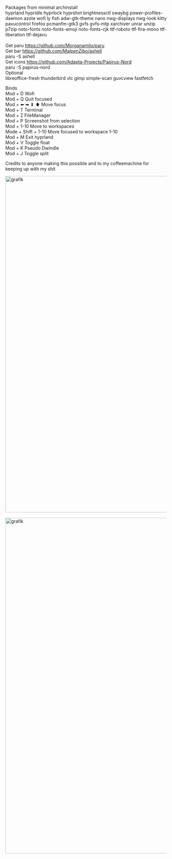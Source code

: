 Packages from minimal archinstall 
<br/>
hyprland hypridle hyprlock hyprshot brightnessctl swaybg power-profiles-daemon azote wofi ly fish adw-gtk-theme nano nwg-displays nwg-look kitty pavucontrol firefox pcmanfm-gtk3 gvfs gvfs-mtp xarchiver unrar unzip p7zip noto-fonts noto-fonts-emoji noto-fonts-cjk ttf-roboto ttf-fira-mono ttf-liberation ttf-dejavu
<br/>
<br/>
Get paru https://github.com/Morganamilo/paru <br/>
Get bar https://github.com/MalpenZibo/ashell <br/>
paru -S ashell
<br/>
Get icons https://github.com/Adapta-Projects/Papirus-Nord <br/>
paru -S papirus-nord
<br/>
Optional
<br/>
libreoffice-fresh thunderbird vlc gimp simple-scan guvcview fastfetch
<br/>

Binds
<br/>
Mod + D Wofi
<br/>
Mod + Q Quit focused
<br/>
Mod + ⬅ ➡  ⬇ ⬆  Move focus
<br/>
Mod + T Terminal
<br/>
Mod + Z FileManager
<br/>
Mod + P Screenshot from selection
<br/>
Mod + 1-10 Move to workspaces
<br/>
Mode + Shift + 1-10 Move focused to workspace 1-10
<br/>
Mod + M Exit hyprland
<br/>
Mod + V Toggle float
<br/>
Mod + K Pseudo Dwindle
<br/>
Mod + J Toggle split

Credits to anyone making this possible and to my coffeemachine for keeping up with my shit

<img width="1680" height="1050" alt="grafik" src="https://github.com/user-attachments/assets/d4d39e7e-09c8-40dc-8eae-440d4b38cf42" />
<br/><br/>
<img width="1680" height="1048" alt="grafik" src="https://github.com/user-attachments/assets/7f682f66-c6bb-4b90-86e4-3fa2e7737c89" />
